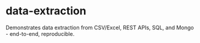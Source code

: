 # data-extraction
Demonstrates data extraction from CSV/Excel, REST APIs, SQL, and Mongo - end-to-end, reproducible.
